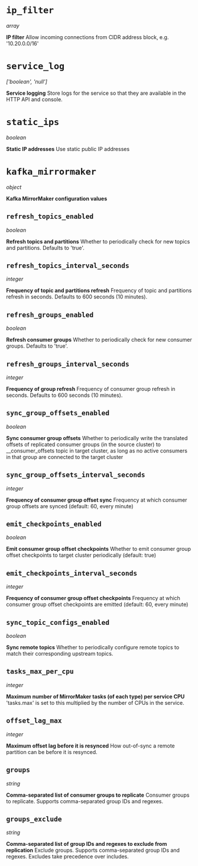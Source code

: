 # `ip_filter`

*array*

**IP filter** Allow incoming connections from CIDR address block, e.g.
\'10.20.0.0/16\'

# `service_log`

*\[\'boolean\', \'null\'\]*

**Service logging** Store logs for the service so that they are
available in the HTTP API and console.

# `static_ips`

*boolean*

**Static IP addresses** Use static public IP addresses

# `kafka_mirrormaker`

*object*

**Kafka MirrorMaker configuration values**

## `refresh_topics_enabled`

*boolean*

**Refresh topics and partitions** Whether to periodically check for new
topics and partitions. Defaults to \'true\'.

## `refresh_topics_interval_seconds`

*integer*

**Frequency of topic and partitions refresh** Frequency of topic and
partitions refresh in seconds. Defaults to 600 seconds (10 minutes).

## `refresh_groups_enabled`

*boolean*

**Refresh consumer groups** Whether to periodically check for new
consumer groups. Defaults to \'true\'.

## `refresh_groups_interval_seconds`

*integer*

**Frequency of group refresh** Frequency of consumer group refresh in
seconds. Defaults to 600 seconds (10 minutes).

## `sync_group_offsets_enabled`

*boolean*

**Sync consumer group offsets** Whether to periodically write the
translated offsets of replicated consumer groups (in the source cluster)
to \_\_consumer_offsets topic in target cluster, as long as no active
consumers in that group are connected to the target cluster

## `sync_group_offsets_interval_seconds`

*integer*

**Frequency of consumer group offset sync** Frequency at which consumer
group offsets are synced (default: 60, every minute)

## `emit_checkpoints_enabled`

*boolean*

**Emit consumer group offset checkpoints** Whether to emit consumer
group offset checkpoints to target cluster periodically (default: true)

## `emit_checkpoints_interval_seconds`

*integer*

**Frequency of consumer group offset checkpoints** Frequency at which
consumer group offset checkpoints are emitted (default: 60, every
minute)

## `sync_topic_configs_enabled`

*boolean*

**Sync remote topics** Whether to periodically configure remote topics
to match their corresponding upstream topics.

## `tasks_max_per_cpu`

*integer*

**Maximum number of MirrorMaker tasks (of each type) per service CPU**
\'tasks.max\' is set to this multiplied by the number of CPUs in the
service.

## `offset_lag_max`

*integer*

**Maximum offset lag before it is resynced** How out-of-sync a remote
partition can be before it is resynced.

## `groups`

*string*

**Comma-separated list of consumer groups to replicate** Consumer groups
to replicate. Supports comma-separated group IDs and regexes.

## `groups_exclude`

*string*

**Comma-separated list of group IDs and regexes to exclude from
replication** Exclude groups. Supports comma-separated group IDs and
regexes. Excludes take precedence over includes.
